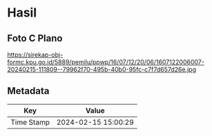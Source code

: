 # Hasil

## Foto C Plano

https://sirekap-obj-formc.kpu.go.id/5889/pemilu/ppwp/16/07/12/20/06/1607122006007-20240215-111809--79962f70-495b-40b0-95fc-c7f7d657d26e.jpg


## Metadata

| Key        | Value               |
| ---------- | ------------------- |
| Time Stamp | 2024-02-15 15:00:29 |



